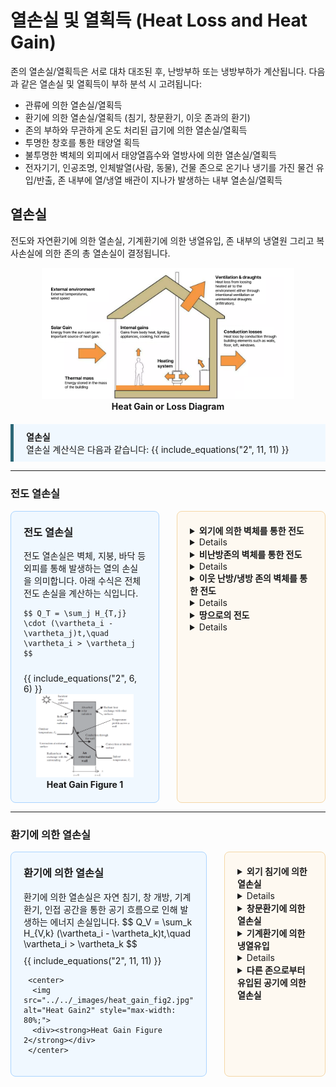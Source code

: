 # 열손실 및 열획득 (Heat Loss and Heat Gain)

존의 열손실/열획득은 서로 대차 대조된 후, 난방부하 또는 냉방부하가 계산됩니다. 다음과 같은 열손실 및 열획득이 부하 분석 시 고려됩니다:

- 관류에 의한 열손실/열획득
- 환기에 의한 열손실/열획득 (침기, 창문환기, 이웃 존과의 환기)
- 존의 부하와 무관하게 온도 처리된 급기에 의한 열손실/열획득
- 투명한 창호를 통한 태양열 획득
- 불투명한 벽체의 외피에서 태양열흡수와 열방사에 의한 열손실/열획득
- 전자기기, 인공조명, 인체발열(사람, 동물), 건물 존으로 온기나 냉기를 가진 물건 유입/반출, 존 내부에 열/냉열 배관이 지나가 발생하는 내부 열손실/열획득

## 열손실

전도와 자연환기에 의한 열손실, 기계환기에 의한 냉열유입, 존 내부의 냉열원 그리고 복사손실에 의한 존의 총 열손실이 결정됩니다. 
<center>
  <img src="../../_images/Heat_gain_or_loss.png" alt="Heat Gain or Loss" style="max-width: 80%;">
  <div><strong>Heat Gain or Loss Diagram</strong></div>
</center>
<!-- 참고 이미지: https://www.slideshare.net/slideshow/climo-heat-losspptx/251519576  -->


<div div style="
  background-color: #f0f8ff;
  border-left: 5px solid #2b6777;
  padding: 10px 20px;
  margin-top: 20px;
">
        <strong>열손실</strong><br>
        열손실 계산식은 다음과 같습니다:
        {{ include_equations("2", 11, 11) }}
</div>

---
### 전도 열손실

<div style="display: flex; gap: 2em; align-items: stretch;">

  <!-- 왼쪽 단: 설명 -->
  <div style="
    flex: 1;
    background: #f0f8ff;
    border: 1px solid #aad4ff;
    border-radius: 8px;
    padding: 20px;
    display: flex;
    flex-direction: column;
    justify-content: space-between;
  ">
    <h3 style="margin-top: 0;"><strong>전도 열손실</strong></h3>
    전도 열손실은 벽체, 지붕, 바닥 등 외피를 통해 발생하는 열의 손실을 의미합니다.  
    아래 수식은 전체 전도 손실을 계산하는 식입니다.

    $$ Q_T = \sum_j H_{T,j} \cdot (\vartheta_i - \vartheta_j)t,\quad \vartheta_i > \vartheta_j $$

  <div style="margin-top: 10px;">
       {{ include_equations("2", 6, 6) }}
  </div>

   <center>
    <img src="../../_images/heat_gain_fig1.png" alt="Heat Gain" style="max-width: 80%;">
    <div><strong>Heat Gain Figure 1</strong></div>
   </center>

  <!-- 참고 이미지: https://images.app.goo.gl/CRTJpWiKihadMg7t5 -->
  </div>

  <!-- 오른쪽 단: 세부 전도 항목 (간격 축소 + 수식 렌더링) -->
  <div style="
    flex: 1;
    background: #fef9f1;
    border: 1px solid #f5d7a6;
    border-radius: 8px;
    padding: 20px;
    display: flex;
    flex-direction: column;
    gap: 0.05em;
  ">
    <details>
      <summary><strong>외기에 의한 벽체를 통한 전도</strong></summary>
      $$ Q_{T,e} = H_{T,D} (\vartheta_i - \vartheta_e)t $$
    </details>
    <details>
      <strong>열관류율 합산 (외기)</strong>
      $$ H_{T,D} = \sum(U_j A_j) + \Delta U_{WB} \sum A_j $$
      $$ \Delta U_{WB}: \text{외단열 } 0.1, \quad \text{내단열 } 0.15 $$
    </details>
    <details>
      <summary><strong>비난방존의 벽체를 통한 전도</strong></summary>
      $$ Q_{T,u} = H_{T,iu} (\vartheta_i - \vartheta_u)t $$
    </details>
    <details>
      <strong>열관류율 합산 (비난방존)</strong>
      $$ H_{T,iu} = \sum(U_j A_j) $$
    </details>
    <details>
      <summary><strong>이웃 난방/냉방 존의 벽체를 통한 전도</strong></summary>
      $$ Q_{T,z} = H_{T,iz} (\vartheta_i - \vartheta_z)t $$
    </details>
    <details>
      <strong>열관류율 합산 (이웃 존)</strong>
      $$ H_{T,iz} = \sum(U_j A_j) $$
    </details>
    <details>
      <summary><strong>땅으로의 전도</strong></summary>
      $$ Q_{T,s} = H_{T,s} (\vartheta_i - \vartheta_e)t $$
    </details>
    <details>
      <strong>열관류율 (지면)</strong>
      $$ H_{T,s}: \text{DIN EN ISO 13370 에 따라 산정} $$
    </details>

  </div>

</div>

---
### 환기에 의한 열손실
<div style="display: flex; gap: 2em; align-items: stretch;">

  <!-- 왼쪽 단: 메인 환기 열손실 설명 -->
  <div style="
    flex: 1;
    background: #f0f8ff;
    border: 1px solid #aad4ff;
    border-radius: 8px;
    padding: 20px;
    display: flex;
    flex-direction: column;
    justify-content: space-between;
  ">
    <h3 style="margin-top: 0;"><strong>환기에 의한 열손실</strong></h3>
    환기에 의한 열손실은 자연 침기, 창 개방, 기계 환기, 인접 공간을 통한 공기 흐름으로 인해 발생하는 에너지 손실입니다.
      $$ Q_V = \sum_k H_{V,k} (\vartheta_i - \vartheta_k)t,\quad \vartheta_i > \vartheta_k $$
    <div style="margin-top: 10px;">
      {{ include_equations("2", 11, 11) }}
    </div>
    
     <center>
      <img src="../../_images/heat_gain_fig2.jpg" alt="Heat Gain2" style="max-width: 80%;">
      <div><strong>Heat Gain Figure 2</strong></div>
     </center>

  <!-- 참고 이미지: https://images.app.goo.gl/5EgpPD6C4xHu9z4y9 --> 
  </div>

  <!-- 오른쪽 단: 환기 항목별 세부 폴딩 설명 -->
  <div style="
    flex: 1;
    background: #fef9f1;
    border: 1px solid #f5d7a6;
    border-radius: 8px;
    padding: 20px;
    display: flex;
    flex-direction: column;
    gap: 0.05em;
  ">
    <details>
      <summary><strong>외기 침기에 의한 열손실</strong></summary>
      $$ Q_{V,inf} = H_{V,inf} (\vartheta_i - \vartheta_e)t,\quad \vartheta_i > \vartheta_e  $$
    </details>
    <details>
      <p><strong>실내온도 설정 식</strong></p>
      $$\vartheta_i = \vartheta_{i,h} \; \text{oder} \; \vartheta_{i,c} \quad \text{(난방 또는 냉방 분석–실내온도)}$$
      $$\vartheta_{i,h} = \vartheta_{i,h,soll} \quad \text{기본 21°C}$$
      <p><strong>야간감소 및 주말감소 (난방 시)</strong></p>
      $$\vartheta_{i,h} = \vartheta_{i,h,soll} - f_{tb} (\vartheta_{i,h,soll} - \vartheta_e)$$
      $$\vartheta_{i} = \vartheta_{i,NA} - f_{tb} (\vartheta_{i,NA} - \vartheta_e)$$
      <p><strong>공간적 제한 및 시각적 제한</strong></p>
      $$\vartheta_{i,h} = \vartheta_{i,h,soll} - f_{tb} (\vartheta_{i,h,soll} - \vartheta_e)$$
      $$\vartheta_{i} = \vartheta_{i,NA} - f_{tb} (\vartheta_{i,NA} - \vartheta_e)$$
      <p><strong>냉방 시 실내온도</strong></p>
      $$\vartheta_{i,c} = \vartheta_{i,c,soll} - 2K \quad \text{24°C - 2K = 22°C}$$
    </details>
    <details>
      <summary><strong>창문환기에 의한 열손실</strong></summary>
      $$ Q_{V,win} = H_{V,win} (\vartheta_i - \vartheta_e)t,\quad \vartheta_i > \vartheta_e $$
    </details>
    <details>
      <summary><strong>기계환기에 의한 냉열유입</strong></summary>
      $$ Q_{V,mech} = H_{V,mech} (\vartheta_i - \vartheta_{V,mech})t,\quad \vartheta_i > \vartheta_{V,mech} $$
    </details>
    <details>
      <p><strong>기계환기 조건</strong></p>
      $$\vartheta_{V,mech} = \vartheta_e \quad \text{공조처리 없는 경우}$$
      $$\vartheta_{V,mech} = \vartheta_e + \eta_{V,mech} \cdot (\vartheta_i - \vartheta_e) \quad \text{비제어적 열교환}$$
      $$\vartheta_{V,mech} = \vartheta_{V,mech,RLT} \quad \text{공조처리된 급기온도}$$
    </details>
    <details>
      <summary><strong>다른 존으로부터 유입된 공기에 의한 열손실</strong></summary>
      $$ Q_{V,z} = H_{V,z} (\vartheta_i - \vartheta_z)t,\quad \vartheta_i > \vartheta_z $$
    </details>
  </div>
</div>

